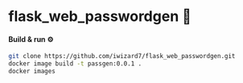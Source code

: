 # flask_web_passwordgen 🔐

#### Build & run ⚙️
```bash
git clone https://github.com/iwizard7/flask_web_passwordgen.git
docker image build -t passgen:0.0.1 .
docker images
```